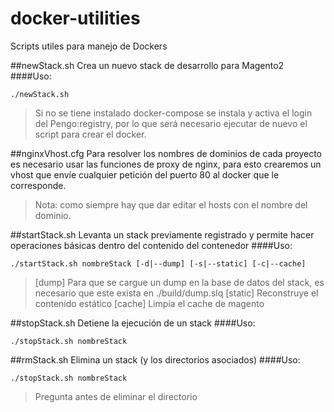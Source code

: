 # docker-utilities
Scripts utiles para manejo de Dockers

##newStack.sh
Crea un nuevo stack de desarrollo para Magento2
####Uso:
```
./newStack.sh
```

> Si no se tiene instalado docker-compose se instala y activa el login del Pengo:registry, por lo que será necesario ejecutar de nuevo el script para crear el docker.

##nginxVhost.cfg
Para resolver los nombres de dominios de cada proyecto es necesario usar las funciones de proxy de nginx, para esto crearemos un vhost que envíe cualquier petición del puerto 80 al docker que le corresponde.
> Nota: como siempre hay que dar editar el hosts con el nombre del dominio.

##startStack.sh
Levanta un stack previamente registrado y permite hacer operaciones básicas dentro del contenido del contenedor
####Uso:
```
./startStack.sh nombreStack [-d|--dump] [-s|--static] [-c|--cache]
```
> [dump] Para que se cargue un dump en la base de datos del stack, es necesario que este exista en ./build/dump.slq
> [static] Reconstruye el contenido estático
> [cache] Limpia el cache de magento

##stopStack.sh
Detiene la ejecución de un stack
####Uso:
```
./stopStack.sh nombreStack
```

##rmStack.sh
Elimina un stack (y los directorios asociados)
####Uso:
```
./stopStack.sh nombreStack
```
> Pregunta antes de eliminar el directorio
